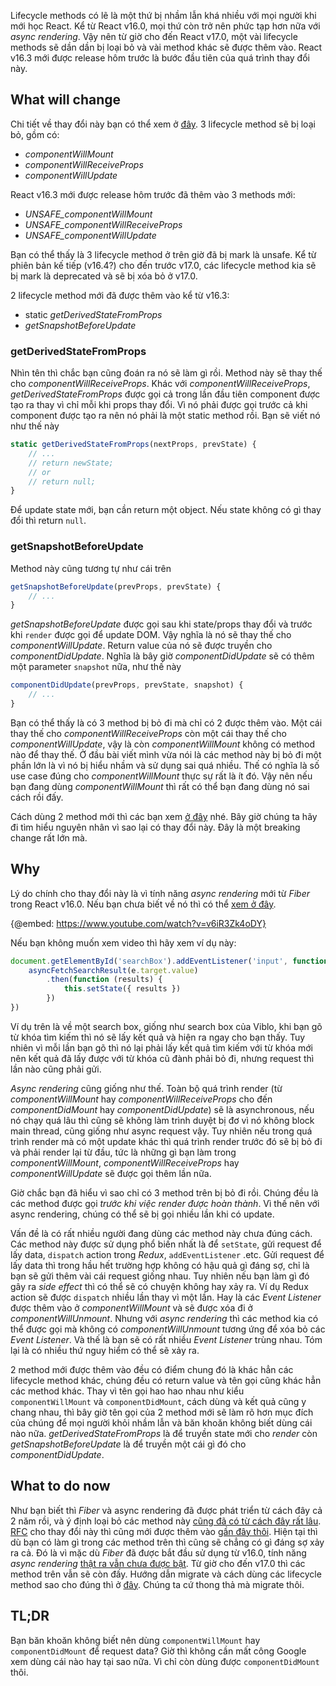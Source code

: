 Lifecycle methods có lẽ là một thứ bị nhầm lẫn khá nhiều với mọi người khi mới học React. Kể từ React v16.0, mọi thứ còn trở nên phức tạp hơn nữa với *async rendering*. Vậy nên từ giờ cho đến React v17.0, một vài lifecycle methods sẽ dần dần bị loại bỏ và vài method khác sẽ được thêm vào. React v16.3 mới được release hôm trước là bước đầu tiên của quá trình thay đổi này.

## What will change

Chi tiết về thay đổi này bạn có thể xem ở [đây](https://reactjs.org/blog/2018/03/27/update-on-async-rendering.html). 3 lifecycle method sẽ bị loại bỏ, gồm có:

- *componentWillMount*
- *componentWillReceiveProps*
- *componentWillUpdate*

React v16.3 mới được release hôm trước đã thêm vào 3 methods mới:

- *UNSAFE_componentWillMount*
- *UNSAFE_componentWillReceiveProps*
- *UNSAFE_componentWillUpdate*

Bạn có thể thấy là 3 lifecycle method ở trên giờ đã bị mark là unsafe. Kể từ phiên bản kế tiếp (v16.4?) cho đến trước v17.0, các lifecycle method kia sẽ bị mark là deprecated và sẽ bị xóa bỏ ở v17.0.

2 lifecycle method mới đã được thêm vào kể từ v16.3:

- static *getDerivedStateFromProps*
- *getSnapshotBeforeUpdate*

### getDerivedStateFromProps

Nhìn tên thì chắc bạn cũng đoán ra nó sẽ làm gì rồi. Method này sẽ thay thế cho *componentWillReceiveProps*. Khác với *componentWillReceiveProps*, *getDerivedStateFromProps* được gọi cả trong lần đầu tiên component được tạo ra thay vì chỉ mỗi khi props thay đổi. Vì nó phải được gọi trước cả khi component được tạo ra nên nó phải là một static method rồi. Bạn sẽ viết nó như thế này

```js
static getDerivedStateFromProps(nextProps, prevState) {
    // ...
    // return newState;
    // or
    // return null;
}
```

Để update state mới, bạn cần return một object. Nếu state không có gì thay đổi thì return `null`.

### getSnapshotBeforeUpdate

Method này cũng tương tự như cái trên

```js
getSnapshotBeforeUpdate(prevProps, prevState) {
    // ...
}
```

*getSnapshotBeforeUpdate* được gọi sau khi state/props thay đổi và trước khi `render` được gọi để update DOM. Vậy nghĩa là nó sẽ thay thế cho *componentWillUpdate*. Return value của nó sẽ được truyền cho *componentDidUpdate*. Nghĩa là bây giờ *componentDidUpdate* sẽ có thêm một parameter `snapshot` nữa, như thế này

```js
componentDidUpdate(prevProps, prevState, snapshot) {
    // ...
}
```

Bạn có thể thấy là có 3 method bị bỏ đi mà chỉ có 2 được thêm vào. Một cái thay thế cho *componentWillReceiveProps* còn một cái thay thế cho *componentWillUpdate*, vậy là còn *componentWillMount* không có method nào để thay thế. Ở đầu bài viết mình vừa nói là các method này bị bỏ đi một phần lớn là vì nó bị hiểu nhầm và sử dụng sai quá nhiều. Thế có nghĩa là số use case đúng cho *componentWillMount* thực sự rất là ít đó. Vậy nên nếu bạn đang dùng *componentWillMount* thì rất có thể bạn đang dùng nó sai cách rồi đấy.

Cách dùng 2 method mới thì các bạn xem [ở đây](https://reactjs.org/blog/2018/03/27/update-on-async-rendering.html#examples) nhé. Bây giờ chúng ta hãy đi tìm hiểu nguyên nhân vì sao lại có thay đổi này. Đây là một breaking change rất lớn mà.

## Why

Lý do chính cho thay đổi này là vì tính năng *async rendering* mới từ *Fiber* trong React v16.0. Nếu bạn chưa biết về nó thì có thể [xem ở đây](https://www.youtube.com/watch?v=v6iR3Zk4oDY).

{@embed: https://www.youtube.com/watch?v=v6iR3Zk4oDY}

Nếu bạn không muốn xem video thì hãy xem ví dụ này:

```js
document.getElementById('searchBox').addEventListener('input', function (e) {
    asyncFetchSearchResult(e.target.value)
        .then(function (results) {
            this.setState({ results })
        })
})
```

Ví dụ trên là về một search box, giống như search box của Viblo, khi bạn gõ từ khóa tìm kiếm thì nó sẽ lấy kết quả và hiện ra ngay cho bạn thấy. Tuy nhiên vì mỗi lần bạn gõ thì nó lại phải lấy kết quả tìm kiếm với từ khóa mới nên kết quả đã lấy được với từ khóa cũ đành phải bỏ đi, nhưng request thì lần nào cũng phải gửi.

*Async rendering* cũng giống như thế. Toàn bộ quá trình render (từ *componentWillMount* hay *componentWillReceiveProps* cho đến *componentDidMount* hay *componentDidUpdate*) sẽ là asynchronous, nếu nó chạy quá lâu thì cũng sẽ không làm trình duyệt bị đơ vì nó không block main thread, cũng giống như async request vậy. Tuy nhiên nếu trong quá trình render mà có một update khác thì quá trình render trước đó sẽ bị bỏ đi và phải render lại từ đầu, tức là những gì bạn làm trong *componentWillMount*, *componentWillReceiveProps* hay *componentWillUpdate* sẽ được gọi thêm lần nữa.

Giờ chắc bạn đã hiểu vì sao chỉ có 3 method trên bị bỏ đi rồi. Chúng đều là các method được gọi *trước khi việc render được hoàn thành*. Vì thế nên với async rendering, chúng có thể sẽ bị gọi nhiều lần khi có update.

Vấn đề là có rất nhiều người đang dùng các method này chưa đúng cách. Các method này được sử dụng phổ biến nhất là để `setState`, gửi request để lấy data, `dispatch` action trong *Redux*, `addEventListener` .etc. Gửi request để lấy data thì trong hầu hết trường hợp không có hậu quả gì đáng sợ, chỉ là bạn sẽ gửi thêm vài cái request giống nhau. Tuy nhiên nếu bạn làm gì đó gây ra *side effect* thì có thể sẽ có chuyện không hay xảy ra. Ví dụ Redux action sẽ được `dispatch` nhiều lần thay vì một lần. Hay là các *Event Listener* được thêm vào ở *componentWillMount* và sẽ được xóa đi ở *componentWillUnmount*. Nhưng với *async rendering* thì các method kia có thể được gọi mà không có *componentWillUnmount* tương ứng để xóa bỏ các *Event Listener*. Và thế là bạn sẽ có rất nhiều *Event Listener* trùng nhau. Tóm lại là có nhiều thứ nguy hiểm có thể sẽ xảy ra.

2 method mới được thêm vào đều có điểm chung đó là khác hẳn các lifecycle method khác, chúng đều có return value và tên gọi cũng khác hẳn các method khác. Thay vì tên gọi hao hao nhau như kiểu `componentWillMount` và `componentDidMount`, cách dùng và kết quả cũng y chang nhau, thì bây giờ tên gọi của 2 method mới sẽ làm rõ hơn mục đích của chúng để mọi người khỏi nhầm lẫn và băn khoăn không biết dùng cái nào nữa. *getDerivedStateFromProps* là để truyền state mới cho *render* còn *getSnapshotBeforeUpdate* là để truyền một cái gì đó cho *componentDidUpdate*.

## What to do now

Như bạn biết thì *Fiber* và async rendering đã được phát triển từ cách đây cả 2 năm rồi, và ý định loại bỏ các method này [cũng đã có từ cách đây rất lâu](https://github.com/facebook/react/issues/7671). [RFC](https://github.com/reactjs/rfcs/blob/master/text/0006-static-lifecycle-methods.md) cho thay đổi này thì cũng mới được thêm vào [gần đây thôi](https://github.com/reactjs/rfcs/pull/6). Hiện tại thì dù bạn có làm gì trong các method trên thì cũng sẽ chẳng có gì đáng sợ xảy ra cả. Đó là vì mặc dù *Fiber* đã được bắt đầu sử dụng từ v16.0, tính năng *async rendering* [thật ra vẫn chưa được bật](https://github.com/reactjs/reactjs.org/issues/302#issuecomment-345445888). Từ giờ cho đến v17.0 thì các method trên vẫn sẽ còn đấy. Hướng dẫn migrate và cách dùng các lifecycle method sao cho đúng thì ở [đây](https://reactjs.org/blog/2018/03/27/update-on-async-rendering.html#examples). Chúng ta cứ thong thả mà migrate thôi.

## TL;DR

Bạn băn khoăn không biết nên dùng `componentWillMount` hay `componentDidMount` để request data? Giờ thì không cần mất công Google xem dùng cái nào hay tại sao nữa. Vì chỉ còn dùng được `componentDidMount` thôi.